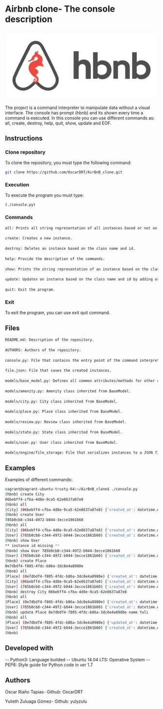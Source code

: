 # Airbnb clone- The console description

![N|Solid](https://raw.githubusercontent.com/OscarDRT/AirBnB_clone/master/images/AirBnB_Clone.png)
----------------------------------------------------------------------------------------------------------------------------------------------------------------------------------

The project is a command interpreter to manipulate data without a visual interface. The console has prompt (hbnb) and its shown every time a command is executed. In this console you can use different commands as: all, create, destroy, help, quit, show, update and EOF.

## Instructions

### Clone repository
To clone the repository, you must type the following command:
```bash
git clone https://github.com/OscarDRT/AirBnB_clone.git
```
### Execution

To execute the program you must type:
```bash
(./console.py)
```
### Commands

```bash
all: Prints all string representation of all instances based or not on the class name.

create: Creates a new instance.

destroy: Deletes an instance based on the class name and id.

help: Provide the description of the commands.

show: Prints the string representation of an instance based on the class name and id.

update: Updates an instance based on the class name and id by adding or updating attribute.

quit: Exit the program.
```

### Exit
To exit the program, you can use exit quit command.

## Files

```bash
README.md: Description of the repository.

AUTHORS: Authors of the repository.

console.py: File that contains the entry point of the command interpreter.

file.json: File that saves the created instances.

models/base_model.py: Defines all common attributes/methods for other classes.

models/amenity.py: Amenity class inherited from BaseModel.

models/city.py: City class inherited from BaseModel.

models/place.py: Place class inherited from BaseModel.

models/review.py: Review class inherited from BaseModel.

models/state.py: State class inherited from BaseModel.

models/user.py: User class inherited from BaseModel.

models/engine/file_storage: File that serializes instances to a JSON file and deserializes JSON file to instances.

```
## Examples
Examples of different commands:

```bash
vagrant@vagrant-ubuntu-trusty-64:~/AirBnB_clone$ ./console.py
(hbnb) create City
06bebff4-cfba-4d8e-9ca5-62e8637a87e8
(hbnb) all
[City] (06bebff4-cfba-4d8e-9ca5-62e8637a87e8) {'created_at': datetime.datetime(2020, 2, 19, 17, 41, 18, 907065), 'updated_at': datetime.datetime(2020, 2, 19, 17, 41, 18, 907135), 'id': '06bebff4-cfba-4d8e-9ca5-62e8637a87e8'}
(hbnb) create User
785b0cb8-c344-4972-b044-3ecce1861b60
(hbnb) all
[City] (06bebff4-cfba-4d8e-9ca5-62e8637a87e8) {'created_at': datetime.datetime(2020, 2, 19, 17, 41, 18, 907065), 'updated_at': datetime.datetime(2020, 2, 19, 17, 41, 18, 907135), 'id': '06bebff4-cfba-4d8e-9ca5-62e8637a87e8'}
[User] (785b0cb8-c344-4972-b044-3ecce1861b60) {'created_at': datetime.datetime(2020, 2, 19, 17, 41, 47, 165330), 'updated_at': datetime.datetime(2020, 2, 19, 17, 41, 47, 165392), 'id': '785b0cb8-c344-4972-b044-3ecce1861b60'}
(hbnb) show User
** instance id missing **
(hbnb) show User 785b0cb8-c344-4972-b044-3ecce1861b60
[User] (785b0cb8-c344-4972-b044-3ecce1861b60) {'created_at': datetime.datetime(2020, 2, 19, 17, 41, 47, 165330), 'updated_at': datetime.datetime(2020, 2, 19, 17, 41, 47, 165392), 'id': '785b0cb8-c344-4972-b044-3ecce1861b60'}
(hbnb) create Place
0e7dbdf4-f805-4fdc-b86a-3dc8e4a8980e
(hbnb) all
[Place] (0e7dbdf4-f805-4fdc-b86a-3dc8e4a8980e) {'created_at': datetime.datetime(2020, 2, 19, 17, 43, 15, 522640), 'updated_at': datetime.datetime(2020, 2, 19, 17, 43, 15, 522736), 'id': '0e7dbdf4-f805-4fdc-b86a-3dc8e4a8980e'}
[City] (06bebff4-cfba-4d8e-9ca5-62e8637a87e8) {'created_at': datetime.datetime(2020, 2, 19, 17, 41, 18, 907065), 'updated_at': datetime.datetime(2020, 2, 19, 17, 41, 18, 907135), 'id': '06bebff4-cfba-4d8e-9ca5-62e8637a87e8'}
[User] (785b0cb8-c344-4972-b044-3ecce1861b60) {'created_at': datetime.datetime(2020, 2, 19, 17, 41, 47, 165330), 'updated_at': datetime.datetime(2020, 2, 19, 17, 41, 47, 165392), 'id': '785b0cb8-c344-4972-b044-3ecce1861b60'}
(hbnb) destroy City 06bebff4-cfba-4d8e-9ca5-62e8637a87e8
(hbnb) all
[Place] (0e7dbdf4-f805-4fdc-b86a-3dc8e4a8980e) {'created_at': datetime.datetime(2020, 2, 19, 17, 43, 15, 522640), 'updated_at': datetime.datetime(2020, 2, 19, 17, 43, 15, 522736), 'id': '0e7dbdf4-f805-4fdc-b86a-3dc8e4a8980e'}
[User] (785b0cb8-c344-4972-b044-3ecce1861b60) {'created_at': datetime.datetime(2020, 2, 19, 17, 41, 47, 165330), 'updated_at': datetime.datetime(2020, 2, 19, 17, 41, 47, 165392), 'id': '785b0cb8-c344-4972-b044-3ecce1861b60'}
(hbnb) update Place 0e7dbdf4-f805-4fdc-b86a-3dc8e4a8980e name Yuli
(hbnb) all
[Place] (0e7dbdf4-f805-4fdc-b86a-3dc8e4a8980e) {'updated_at': datetime.datetime(2020, 2, 19, 17, 44, 22, 537480), 'created_at': datetime.datetime(2020, 2, 19, 17, 43, 15, 522640), 'name': 'Yuli', 'id': '0e7dbdf4-f805-4fdc-b86a-3dc8e4a8980e'}
[User] (785b0cb8-c344-4972-b044-3ecce1861b60) {'created_at': datetime.datetime(2020, 2, 19, 17, 41, 47, 165330), 'updated_at': datetime.datetime(2020, 2, 19, 17, 41, 47, 165392), 'id': '785b0cb8-c344-4972-b044-3ecce1861b60'}
(hbnb)
```

## Developed with
-- Python3: Language builded
-- Ubuntu 14.04 LTS: Operative System
-- PEP8: Style guide for Python code in ver 1.7

## Authors
Oscar Riaño Tapias- Github: OscarDRT

Yulieth Zuluaga Gómez- Github: yulyzulu
